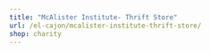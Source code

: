 ```yaml
---
title: "McAlister Institute- Thrift Store"
url: /el-cajon/mcalister-institute-thrift-store/
shop: charity
---
```

